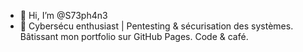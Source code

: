 - 👋 Hi, I’m @S73ph4n3
- 👀 Cybersécu enthusiast | Pentesting & sécurisation des systèmes. Bâtissant mon portfolio sur GitHub Pages. Code & café.


<!---
S73ph4n3/S73ph4n3 is a ✨ special ✨ repository because its `README.md` (this file) appears on your GitHub profile.
You can click the Preview link to take a look at your changes.
--->
